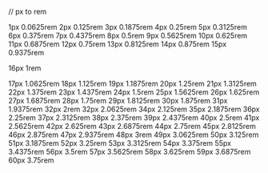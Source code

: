 // px to rem

1px 	0.0625rem
2px 	0.125rem
3px 	0.1875rem
4px 	0.25rem
5px 	0.3125rem
6px 	0.375rem
7px 	0.4375rem
8px 	0.5rem
9px 	0.5625rem
10px	0.625rem
11px	0.6875rem
12px	0.75rem
13px	0.8125rem
14px	0.875rem
15px	0.9375rem

16px	1rem

17px	1.0625rem
18px	1.125rem
19px	1.1875rem
20px	1.25rem
21px	1.3125rem
22px	1.375rem
23px	1.4375rem
24px	1.5rem
25px	1.5625rem
26px	1.625rem
27px	1.6875rem
28px	1.75rem
29px	1.8125rem
30px	1.875rem
31px	1.9375rem
32px	2rem
32px	2.0625rem
34px	2.125rem
35px	2.1875rem
36px	2.25rem
37px	2.3125rem
38px	2.375rem
39px	2.4375rem
40px	2.5rem
41px	2.5625rem
42px	2.625rem
43px	2.6875rem
44px	2.75rem
45px	2.8125rem
46px	2.875rem
47px	2.9375rem
48px	3rem
49px	3.0625rem
50px	3.125rem
51px	3.1875rem
52px	3.25rem
53px	3.3125rem
54px	3.375rem
55px	3.4375rem
56px	3.5rem
57px	3.5625rem
58px	3.625rem
59px	3.6875rem
60px	3.75rem